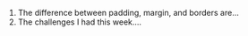 1. The difference between padding, margin, and borders are...
2. The challenges I had this week....
